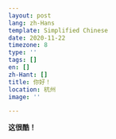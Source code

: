 ```yaml
---
layout: post
lang: zh-Hans
template: Simplified Chinese
date: 2020-11-22
timezone: 8
type: ''
tags: []
en: []
zh-Hant: []
title: 你好！
location: 杭州
image: ''

---
```

**这很酷！**